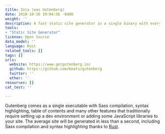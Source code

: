 ```yaml
---
title: Zola (was Gutenberg)
date: 2018-10-26 19:04:56 -0400
weight: ''
description: A fast static site generator in a single binary with everything built-in. 
tools:
- "Static Site Generator"
license: Open Source
data_model: ''
language: Rust
related_tools: []
tags: []
urls:
  website: https://www.getgutenberg.io/
  github: https://github.com/Keats/gutenberg
  twitter: ''
  other: ''
resources: []
cat_test: ''

---
```

Gutenberg comes as a single executable with Sass compilation, syntax highlighting, table of contents and many other features that traditionally require setting up a dev environment or adding some JavaScript libraries to your site. The average site will be generated in less than a second, including Sass compilation and syntax highlighting thanks to [Rust](https://www.rust-lang.org/).